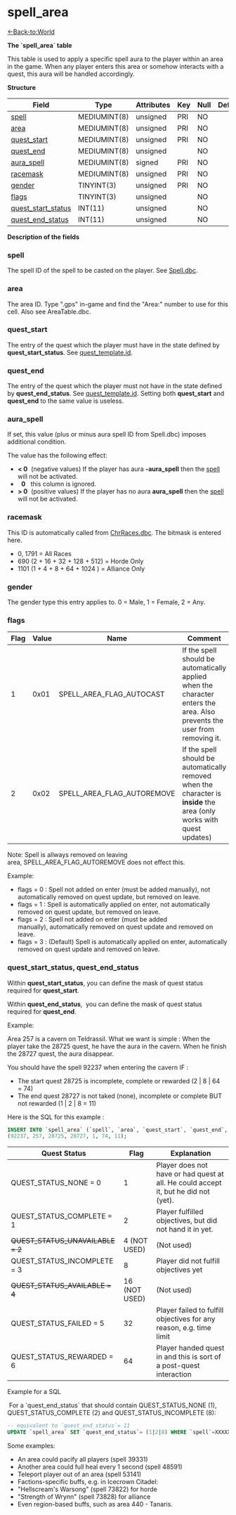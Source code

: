 # spell\_area

[<-Back-to:World](database-world.md)

**The \`spell\_area\` table**

This table is used to apply a specific spell aura to the player within an area in the game. When any player enters this area or somehow interacts with a quest, this aura will be handled accordingly.

**Structure**

| Field                   | Type         | Attributes | Key | Null | Default | Extra | Comment |
|-------------------------|--------------|------------|-----|------|---------|-------|---------|
| [spell][1]              | MEDIUMINT(8) | unsigned   | PRI | NO   |         |       |         |
| [area][2]               | MEDIUMINT(8) | unsigned   | PRI | NO   |         |       |         |
| [quest_start][3]        | MEDIUMINT(8) | unsigned   | PRI | NO   |         |       |         |
| [quest_end][4]          | MEDIUMINT(8) | unsigned   |     | NO   |         |       |         |
| [aura_spell][5]         | MEDIUMINT(8) | signed     | PRI | NO   |         |       |         |
| [racemask][6]           | MEDIUMINT(8) | unsigned   | PRI | NO   |         |       |         |
| [gender][7]             | TINYINT(3)   | unsigned   | PRI | NO   |         |       |         |
| [flags][8]              | TINYINT(3)   | unsigned   |     | NO   |         |       |         |
| [quest_start_status][9] | INT(11)      | unsigned   |     | NO   |         |       |         |
| [quest_end_status][10]  | INT(11)      | unsigned   |     | NO   |         |       |         |

[1]: #spell
[2]: #area
[3]: #quest_start
[4]: #quest_end
[5]: #aura_spell
[6]: #racemask
[7]: #gender
[8]: #flags
[9]: #quest_start_status
[10]: #quest_end_status

**Description of the fields**

### spell

The spell ID of the spell to be casted on the player. See [Spell.dbc](Spell).

### area

The area ID. Type ".gps" in-game and find the "Area:" number to use for this cell. Also see AreaTable.dbc.

### quest\_start

The entry of the quest which the player must have in the state defined by **quest\_start\_status**. See [quest\_template.id](quest_template#id).

### quest\_end

The entry of the quest which the player must not have in the state defined by **quest\_end\_status**. See [quest\_template.id](quest_template#id). Setting both **quest\_start** and **quest\_end** to the same value is useless.

### aura\_spell

If set, this value (plus or minus aura spell ID from Spell.dbc) imposes additional condition.

The value has the following effect:

- **< 0**  (negative values) If the player has aura **-aura\_spell** then the [spell](#spell_area-spell) will not be activated.
-   **0**   this column is ignored.
- **> 0**  (positive values) If the player has no aura **aura\_spell** then the [spell](#spell_area-spell) will not be activated.

### racemask

This ID is automatically called from [ChrRaces.dbc](ChrRaces). The bitmask is entered here.

- 0, 1791 = All Races
- 690 (2 + 16 + 32 + 128 + 512) = Horde Only
- 1101 (1 + 4 + 8 + 64 + 1024 ) = Alliance Only

### gender

The gender type this entry applies to. 0 = Male, 1 = Female, 2 = Any.

### flags

| Flag | Value | Name                          | Comment                                                                                                                   |
|------|-------|-------------------------------|---------------------------------------------------------------------------------------------------------------------------|
| 1    | 0x01  | SPELL\_AREA\_FLAG\_AUTOCAST   | If the spell should be automatically applied when the character enters the area. Also prevents the user from removing it. |
| 2    | 0x02  | SPELL\_AREA\_FLAG\_AUTOREMOVE | If the spell should be automatically removed when the character is **inside** the area (only works with quest updates)    |

Note: Spell is allways removed on leaving area, SPELL\_AREA\_FLAG\_AUTOREMOVE does not effect this.

Example:

- flags = 0 : Spell not added on enter (must be added manually), not automatically removed on quest update, but removed on leave.
- flags = 1 : Spell is automatically applied on enter, not automatically removed on quest update, but removed on leave.
- flags = 2 : Spell not added on enter (must be added manually), automatically removed on quest update and removed on leave.
- flags = 3 : (Default) Spell is automatically applied on enter, automatically removed on quest update and removed on leave.

### quest\_start\_status, quest\_end\_status

Within **quest\_start\_status**, you can define the mask of quest status required for **quest\_start**.

Within **quest\_end\_status**,  you can define the mask of quest status required for **quest\_end**. 

Example:

Area 257 is a cavern on Teldrassil. What we want is simple : When the player take the 28725 quest, he have the aura in the cavern. When he finish the 28727 quest, the aura disappear.

You should have the spell 92237 when entering the cavern IF :

- The start quest 28725 is incomplete, complete or rewarded (2 | 8 | 64 = 74) 
- The end quest 28727 is not taked (none), incomplete or complete BUT not rewarded (1 | 2 | 8 = 11)

Here is the SQL for this example : 

```sql
INSERT INTO `spell_area` (`spell`, `area`, `quest_start`, `quest_end`, `autocast`, `quest_start_status`, `quest_end_status`) VALUES 
(92237, 257, 28725, 28727, 1, 74, 11);
```

| Quest Status                       | Flag          | Explanation                                                                         |
|------------------------------------|---------------|-------------------------------------------------------------------------------------|
| QUEST\_STATUS\_NONE = 0            | 1             | Player does not have or had quest at all. He could accept it, but he did not (yet). |
| QUEST\_STATUS\_COMPLETE = 1        | 2             | Player fulfilled objectives, but did not hand it in yet.                            |
| ~~QUEST\_STATUS\_UNAVAILABLE = 2~~ | 4 (NOT USED)  | (Not used)                                                                          |
| QUEST\_STATUS\_INCOMPLETE = 3      | 8             | Player did not fulfill objectives yet                                               |
| ~~QUEST\_STATUS\_AVAILABLE = 4~~   | 16 (NOT USED) | (Not used)                                                                          |
| QUEST\_STATUS\_FAILED = 5          | 32            | Player failed to fulfill objectives for any reason, e.g. time limit                 |
| QUEST\_STATUS\_REWARDED = 6        | 64            | Player handed quest in and this is sort of a post-quest interaction                 |

Example for a SQL

 For a \`quest\_end\_status\` that should contain QUEST\_STATUS\_NONE (1), QUEST\_STATUS\_COMPLETE (2) and QUEST\_STATUS\_INCOMPLETE (8):

``` sql
-- equivalent to `quest_end_status`= 11
UPDATE `spell_area` SET `quest_end_status`= (1|2|8) WHERE `spell`=XXXXX AND `area`=YYYY;
```

Some examples:

- An area could pacify all players (spell 39331)
- Another area could full heal every 1 second (spell 48591)
- Teleport player out of an area (spell 53141)
- Factions-specific buffs, e.g. in Icecrown Citadel:
- "Hellscream's Warsong" (spell 73822) for horde 
- "Strength of Wrynn" (spell 73828) for alliance
- Even region-based buffs, such as area 440 - Tanaris.
